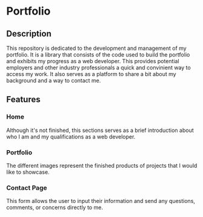 # Portfolio

## Description

This repository is dedicated to the development and management of my portfolio.
It is a library that consists of the code used to build the portfolio and exhibits my progress as a web developer. This provides potential employers and other industry professionals a quick and convinient way to access my work. It also serves as a platform to share a bit about my background and a way to contact me. 

## Features

### Home
Although it's not finished, this sections serves as a brief introduction about who I am and my qualifications as a web developer.

### Portfolio
The different images represent the finished products of projects that I would like to showcase. 

### Contact Page
This form allows the user to input their information and send any questions, comments, or concerns directly to me.
